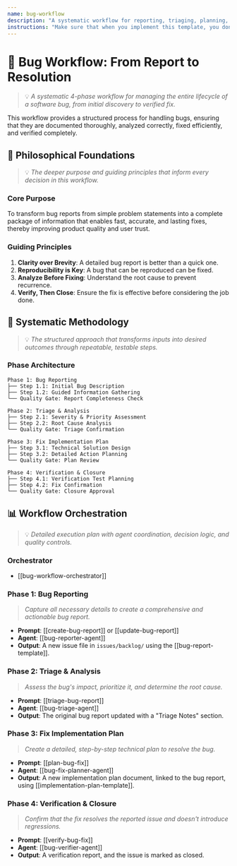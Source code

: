 ```yaml
---
name: bug-workflow
description: "A systematic workflow for reporting, triaging, planning, and verifying software bugs to ensure efficient and effective resolution."
instructions: "Make sure that when you implement this template, you don't include these instructions or any other front matter from this template in your work. Output should always and only be the markdown part outside of the front matter. Never include any tags like <example>, <commentary>, or similar tags - these serve only to increase clarity about implementation. Always use single [ ] brackets to indicate instructions the implementer should follow. When referencing other documents from this project, use wikilinks format [[filename-wikilink-example]] to reference them. Do not include the file extension or path."
---
```

# 🌊 Bug Workflow: From Report to Resolution
> 💡 *A systematic 4-phase workflow for managing the entire lifecycle of a software bug, from initial discovery to verified fix.*

This workflow provides a structured process for handling bugs, ensuring that they are documented thoroughly, analyzed correctly, fixed efficiently, and verified completely.

## 🎯 Philosophical Foundations
> 💡 *The deeper purpose and guiding principles that inform every decision in this workflow.*

### Core Purpose
To transform bug reports from simple problem statements into a complete package of information that enables fast, accurate, and lasting fixes, thereby improving product quality and user trust.

### Guiding Principles
1.  **Clarity over Brevity**: A detailed bug report is better than a quick one.
2.  **Reproducibility is Key**: A bug that can be reproduced can be fixed.
3.  **Analyze Before Fixing**: Understand the root cause to prevent recurrence.
4.  **Verify, Then Close**: Ensure the fix is effective before considering the job done.

## 🔄 Systematic Methodology
> 💡 *The structured approach that transforms inputs into desired outcomes through repeatable, testable steps.*

### Phase Architecture
```
Phase 1: Bug Reporting
├── Step 1.1: Initial Bug Description
├── Step 1.2: Guided Information Gathering
└── Quality Gate: Report Completeness Check

Phase 2: Triage & Analysis
├── Step 2.1: Severity & Priority Assessment
├── Step 2.2: Root Cause Analysis
└── Quality Gate: Triage Confirmation

Phase 3: Fix Implementation Plan
├── Step 3.1: Technical Solution Design
├── Step 3.2: Detailed Action Planning
└── Quality Gate: Plan Review

Phase 4: Verification & Closure
├── Step 4.1: Verification Test Planning
├── Step 4.2: Fix Confirmation
└── Quality Gate: Closure Approval
```

## 📊 Workflow Orchestration
> 💡 *Detailed execution plan with agent coordination, decision logic, and quality controls.*

### Orchestrator
- [[bug-workflow-orchestrator]]

### Phase 1: Bug Reporting
> *Capture all necessary details to create a comprehensive and actionable bug report.*

- **Prompt**: [[create-bug-report]] or [[update-bug-report]]
- **Agent**: [[bug-reporter-agent]]
- **Output**: A new issue file in `issues/backlog/` using the [[bug-report-template]].

### Phase 2: Triage & Analysis
> *Assess the bug's impact, prioritize it, and determine the root cause.*

- **Prompt**: [[triage-bug-report]]
- **Agent**: [[bug-triage-agent]]
- **Output**: The original bug report updated with a "Triage Notes" section.

### Phase 3: Fix Implementation Plan
> *Create a detailed, step-by-step technical plan to resolve the bug.*

- **Prompt**: [[plan-bug-fix]]
- **Agent**: [[bug-fix-planner-agent]]
- **Output**: A new implementation plan document, linked to the bug report, using [[implementation-plan-template]].

### Phase 4: Verification & Closure
> *Confirm that the fix resolves the reported issue and doesn't introduce regressions.*

- **Prompt**: [[verify-bug-fix]]
- **Agent**: [[bug-verifier-agent]]
- **Output**: A verification report, and the issue is marked as closed.
